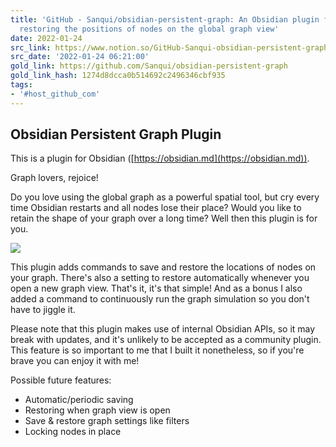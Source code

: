 ```yaml
---
title: 'GitHub - Sanqui/obsidian-persistent-graph: An Obsidian plugin for saving and
  restoring the positions of nodes on the global graph view'
date: 2022-01-24
src_link: https://www.notion.so/GitHub-Sanqui-obsidian-persistent-graph-An-Obsidian-plugin-for-saving-and-restoring-the-positions-88d3e3c66882496aac9890c730d92190
src_date: '2022-01-24 06:21:00'
gold_link: https://github.com/Sanqui/obsidian-persistent-graph
gold_link_hash: 1274d8dcca0b514692c2496346cbf935
tags:
- '#host_github_com'
---
```


Obsidian Persistent Graph Plugin
--------------------------------


This is a plugin for Obsidian ([https://obsidian.md](https://obsidian.md)).


Graph lovers, rejoice!


Do you love using the global graph as a powerful spatial tool, but cry every time Obsidian restarts and all nodes lose their place? Would you like to retain the shape of your graph over a long time? Well then this plugin is for you.


[![](/Sanqui/obsidian-persistent-graph/raw/master/media/persistent-graph.gif)](/Sanqui/obsidian-persistent-graph/blob/master/media/persistent-graph.gif)


This plugin adds commands to save and restore the locations of nodes on your graph. There's also a setting to restore automatically whenever you open a new graph view. That's it, it's that simple! And as a bonus I also added a command to continuously run the graph simulation so you don't have to jiggle it.


Please note that this plugin makes use of internal Obsidian APIs, so it may break with updates, and it's unlikely to be accepted as a community plugin. This feature is so important to me that I built it nonetheless, so if you're brave you can enjoy it with me!


Possible future features:


* Automatic/periodic saving
* Restoring when graph view is open
* Save & restore graph settings like filters
* Locking nodes in place